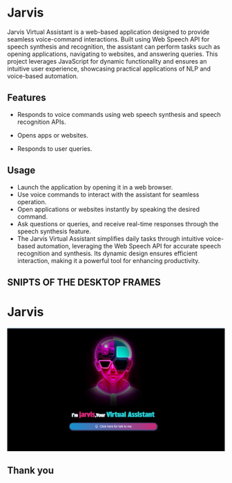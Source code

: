 # Jarvis

Jarvis Virtual Assistant is a web-based application designed to provide seamless voice-command interactions. Built using Web Speech API for speech synthesis and recognition, the assistant can perform tasks such as opening applications, navigating to websites, and answering queries. This project leverages JavaScript for dynamic functionality and ensures an intuitive user experience, showcasing practical applications of NLP and voice-based automation.

## Features

- Responds to voice commands using web speech synthesis and speech recognition APIs.

- Opens apps or websites.

- Responds to user queries.

## Usage

- Launch the application by opening it in a web browser.
- Use voice commands to interact with the assistant for seamless operation.
- Open applications or websites instantly by speaking the desired command.
- Ask questions or queries, and receive real-time responses through the speech synthesis feature.
- The Jarvis Virtual Assistant simplifies daily tasks through intuitive voice-based automation, leveraging the Web Speech API for accurate speech recognition and synthesis. Its dynamic design ensures efficient interaction, making it a powerful tool for enhancing productivity.

## SNIPTS OF THE DESKTOP FRAMES 

# Jarvis

   ![Jarvis Virtual Assistant Interface](https://github.com/Gajananp18/jarvis/blob/main/Jarvis.png)

## Thank you 
